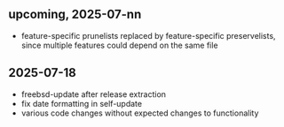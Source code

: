## upcoming, 2025-07-nn ##
* feature-specific prunelists replaced by feature-specific preservelists, since multiple features could depend on the same file

## 2025-07-18 ##
* freebsd-update after release extraction
* fix date formatting in self-update
* various code changes without expected changes to functionality